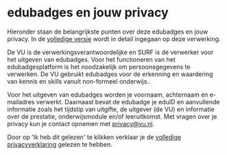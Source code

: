 # edubadges en jouw privacy

Hieronder staan de belangrijkste punten over deze edubadges en jouw privacy. In de [volledige versie](https://raw.githubusercontent.com/edubadges/privacy/master/vrije-universiteit-amsterdam/edubadges-formal-text-nl.md) wordt in detail ingegaan op deze verwerking.

De VU is de verwerkingsverantwoordelijke en SURF is de verwerker voor het uitgeven van edubadges. Voor het functioneren van het edubadgesplatform is het noodzakelijk om persoonsgegevens te verwerken. De VU gebruikt edubadges voor de erkenning en waardering van kennis en skills vanuit non-formeel onderwijs..

Voor het uitgeven van edubadges worden je voornaam, achternaam en e-mailadres verwerkt. Daarnaast bevat de edubadge je eduID en aanvullende informatie zoals het tijdstip van uitgifte, de uitgever (de VU) en informatie over de prestatie, onderwijsmodule en/of leeruitkomst. Met vragen over je privacy kun je contact opnemen met privacy@vu.nl.

Door op 'Ik heb dit gelezen' te klikken verklaar je de [volledige privacyverklaring](https://raw.githubusercontent.com/edubadges/privacy/master/vrije-universiteit-amsterdam/edubadges-formal-text-nl.md) gelezen te hebben.
